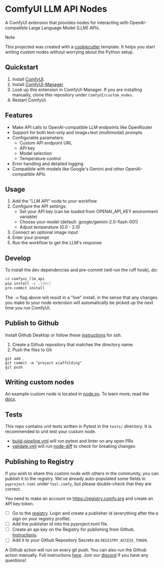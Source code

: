 # ComfyUI LLM API Nodes

A ComfyUI extension that provides nodes for interacting with OpenAI-compatible Large Language Model (LLM) APIs.

> [!NOTE]
> This projected was created with a [cookiecutter](https://github.com/Comfy-Org/cookiecutter-comfy-extension) template. It helps you start writing custom nodes without worrying about the Python setup.

## Quickstart

1. Install [ComfyUI](https://docs.comfy.org/get_started).
1. Install [ComfyUI-Manager](https://github.com/ltdrdata/ComfyUI-Manager)
1. Look up this extension in ComfyUI-Manager. If you are installing manually, clone this repository under `ComfyUI/custom_nodes`.
1. Restart ComfyUI.

## Features

-   Make API calls to OpenAI-compatible LLM endpoints like OpenRouter
-   Support for both text-only and image+text (multimodal) prompts
-   Configurable parameters:
    -   Custom API endpoint URL
    -   API key
    -   Model selection
    -   Temperature control
-   Error handling and detailed logging
-   Compatible with models like Google's Gemini and other OpenAI-compatible APIs

## Usage

1. Add the "LLM API" node to your workflow
2. Configure the API settings:
    - Set your API key (can be loaded from OPENAI_API_KEY environment variable)
    - Choose your model (default: google/gemini-2.0-flash-001)
    - Adjust temperature (0.0 - 2.0)
3. Connect an optional image input
4. Enter your prompt
5. Run the workflow to get the LLM's response

## Develop

To install the dev dependencies and pre-commit (will run the ruff hook), do:

```bash
cd comfyui_llm_api
pip install -e .[dev]
pre-commit install
```

The `-e` flag above will result in a "live" install, in the sense that any changes you make to your node extension will automatically be picked up the next time you run ComfyUI.

## Publish to Github

Install Github Desktop or follow these [instructions](https://docs.github.com/en/authentication/connecting-to-github-with-ssh/generating-a-new-ssh-key-and-adding-it-to-the-ssh-agent) for ssh.

1. Create a Github repository that matches the directory name.
2. Push the files to Git

```
git add .
git commit -m "project scaffolding"
git push
```

## Writing custom nodes

An example custom node is located in [node.py](src/comfyui_llm_api/nodes.py). To learn more, read the [docs](https://docs.comfy.org/essentials/custom_node_overview).

## Tests

This repo contains unit tests written in Pytest in the `tests/` directory. It is recommended to unit test your custom node.

-   [build-pipeline.yml](.github/workflows/build-pipeline.yml) will run pytest and linter on any open PRs
-   [validate.yml](.github/workflows/validate.yml) will run [node-diff](https://github.com/Comfy-Org/node-diff) to check for breaking changes

## Publishing to Registry

If you wish to share this custom node with others in the community, you can publish it to the registry. We've already auto-populated some fields in `pyproject.toml` under `tool.comfy`, but please double-check that they are correct.

You need to make an account on https://registry.comfy.org and create an API key token.

-   [ ] Go to the [registry](https://registry.comfy.org). Login and create a publisher id (everything after the `@` sign on your registry profile).
-   [ ] Add the publisher id into the pyproject.toml file.
-   [ ] Create an api key on the Registry for publishing from Github. [Instructions](https://docs.comfy.org/registry/publishing#create-an-api-key-for-publishing).
-   [ ] Add it to your Github Repository Secrets as `REGISTRY_ACCESS_TOKEN`.

A Github action will run on every git push. You can also run the Github action manually. Full instructions [here](https://docs.comfy.org/registry/publishing). Join our [discord](https://discord.com/invite/comfyorg) if you have any questions!
